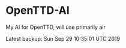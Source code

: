 # OpenTTD-AI
My AI for OpenTTD, will use primarily air

Latest backup: Sun Sep 29 10:35:01 UTC 2019
